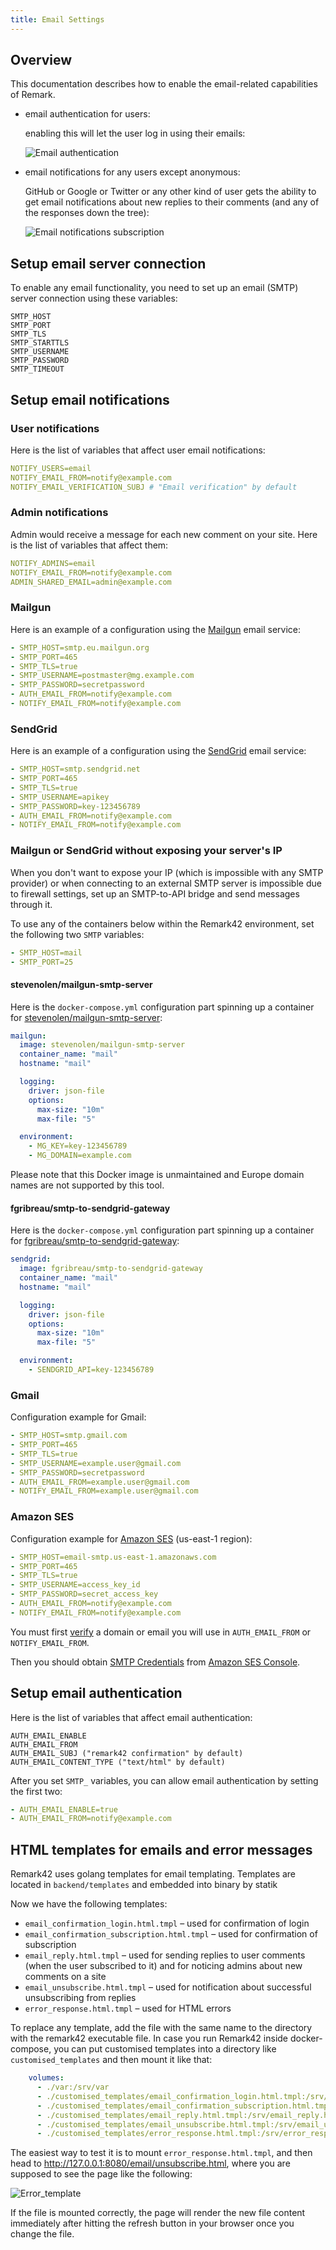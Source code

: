 ```yaml
---
title: Email Settings
---
```


## Overview

This documentation describes how to enable the email-related capabilities of Remark.

- email authentication for users:

  enabling this will let the user log in using their emails:

  ![Email authentication](images/email_auth.png)

- email notifications for any users except anonymous:

  GitHub or Google or Twitter or any other kind of user gets the ability to get email notifications about new replies to their comments (and any of the responses down the tree):

  ![Email notifications subscription](images/email_notifications.png)

## Setup email server connection

To enable any email functionality, you need to set up an email (SMTP) server connection using these variables:

```
SMTP_HOST
SMTP_PORT
SMTP_TLS
SMTP_STARTTLS
SMTP_USERNAME
SMTP_PASSWORD
SMTP_TIMEOUT
```

## Setup email notifications

### User notifications

Here is the list of variables that affect user email notifications:

```yaml
NOTIFY_USERS=email
NOTIFY_EMAIL_FROM=notify@example.com
NOTIFY_EMAIL_VERIFICATION_SUBJ # "Email verification" by default
```

### Admin notifications

Admin would receive a message for each new comment on your site. Here is the list of variables that affect them:

```yaml
NOTIFY_ADMINS=email
NOTIFY_EMAIL_FROM=notify@example.com
ADMIN_SHARED_EMAIL=admin@example.com
```

### Mailgun

Here is an example of a configuration using the [Mailgun](https://www.mailgun.com/) email service:

```yaml
- SMTP_HOST=smtp.eu.mailgun.org
- SMTP_PORT=465
- SMTP_TLS=true
- SMTP_USERNAME=postmaster@mg.example.com
- SMTP_PASSWORD=secretpassword
- AUTH_EMAIL_FROM=notify@example.com
- NOTIFY_EMAIL_FROM=notify@example.com
```

### SendGrid

Here is an example of a configuration using the [SendGrid](https://sendgrid.com/) email service:

```yaml
- SMTP_HOST=smtp.sendgrid.net
- SMTP_PORT=465
- SMTP_TLS=true
- SMTP_USERNAME=apikey
- SMTP_PASSWORD=key-123456789
- AUTH_EMAIL_FROM=notify@example.com
- NOTIFY_EMAIL_FROM=notify@example.com
```

### Mailgun or SendGrid without exposing your server's IP

When you don't want to expose your IP (which is impossible with any SMTP provider) or when connecting to an external SMTP server is impossible due to firewall settings, set up an SMTP-to-API bridge and send messages through it.

To use any of the containers below within the Remark42 environment, set the following two `SMTP` variables:

```yaml
- SMTP_HOST=mail
- SMTP_PORT=25
```

#### stevenolen/mailgun-smtp-server

Here is the `docker-compose.yml` configuration part spinning up a container for
[stevenolen/mailgun-smtp-server](https://hub.docker.com/r/stevenolen/mailgun-smtp-server):

```yaml
mailgun:
  image: stevenolen/mailgun-smtp-server
  container_name: "mail"
  hostname: "mail"

  logging:
    driver: json-file
    options:
      max-size: "10m"
      max-file: "5"

  environment:
    - MG_KEY=key-123456789
    - MG_DOMAIN=example.com
```

Please note that this Docker image is unmaintained and Europe domain names are not supported by this tool.

#### fgribreau/smtp-to-sendgrid-gateway

Here is the `docker-compose.yml` configuration part spinning up a container for
[fgribreau/smtp-to-sendgrid-gateway](https://hub.docker.com/r/fgribreau/smtp-to-sendgrid-gateway):

```yaml
sendgrid:
  image: fgribreau/smtp-to-sendgrid-gateway
  container_name: "mail"
  hostname: "mail"

  logging:
    driver: json-file
    options:
      max-size: "10m"
      max-file: "5"

  environment:
    - SENDGRID_API=key-123456789
```

### Gmail

Configuration example for Gmail:

```yaml
- SMTP_HOST=smtp.gmail.com
- SMTP_PORT=465
- SMTP_TLS=true
- SMTP_USERNAME=example.user@gmail.com
- SMTP_PASSWORD=secretpassword
- AUTH_EMAIL_FROM=example.user@gmail.com
- NOTIFY_EMAIL_FROM=example.user@gmail.com
```

### Amazon SES

Configuration example for [Amazon SES](https://aws.amazon.com/ses/) (us-east-1 region):

```yaml
- SMTP_HOST=email-smtp.us-east-1.amazonaws.com
- SMTP_PORT=465
- SMTP_TLS=true
- SMTP_USERNAME=access_key_id
- SMTP_PASSWORD=secret_access_key
- AUTH_EMAIL_FROM=notify@example.com
- NOTIFY_EMAIL_FROM=notify@example.com
```

You must first [verify](https://docs.aws.amazon.com/ses/latest/DeveloperGuide/verify-domain-procedure.html) a domain or email you will use in `AUTH_EMAIL_FROM` or `NOTIFY_EMAIL_FROM`.

Then you should obtain [SMTP Credentials](https://docs.aws.amazon.com/ses/latest/DeveloperGuide/smtp-credentials.html) from [Amazon SES Console](https://console.aws.amazon.com/ses/home?region=us-east-1#/account).

## Setup email authentication

Here is the list of variables that affect email authentication:

```
AUTH_EMAIL_ENABLE
AUTH_EMAIL_FROM
AUTH_EMAIL_SUBJ ("remark42 confirmation" by default)
AUTH_EMAIL_CONTENT_TYPE ("text/html" by default)
```

After you set `SMTP_` variables, you can allow email authentication by setting the first two:

```yaml
- AUTH_EMAIL_ENABLE=true
- AUTH_EMAIL_FROM=notify@example.com
```

## HTML templates for emails and error messages

Remark42 uses golang templates for email templating. Templates are located in `backend/templates` and embedded into binary by statik

Now we have the following templates:

- `email_confirmation_login.html.tmpl` – used for confirmation of login
- `email_confirmation_subscription.html.tmpl` – used for confirmation of subscription
- `email_reply.html.tmpl` – used for sending replies to user comments (when the user subscribed to it) and for noticing admins about new comments on a site
- `email_unsubscribe.html.tmpl` – used for notification about successful unsubscribing from replies
- `error_response.html.tmpl` – used for HTML errors

To replace any template, add the file with the same name to the directory with the remark42 executable file. In case you run Remark42 inside docker-compose, you can put customised templates into a directory like `customised_templates` and then mount it like that:

```yaml
    volumes:
      - ./var:/srv/var
      - ./customised_templates/email_confirmation_login.html.tmpl:/srv/email_confirmation_login.html.tmpl:ro
      - ./customised_templates/email_confirmation_subscription.html.tmpl:/srv/email_confirmation_subscription.html.tmpl:ro
      - ./customised_templates/email_reply.html.tmpl:/srv/email_reply.html.tmpl:ro
      - ./customised_templates/email_unsubscribe.html.tmpl:/srv/email_unsubscribe.html.tmpl:ro
      - ./customised_templates/error_response.html.tmpl:/srv/error_response.html.tmpl:ro
```

The easiest way to test it is to mount `error_response.html.tmpl`, and then head to <http://127.0.0.1:8080/email/unsubscribe.html>, where you are supposed to see the page like the following:

![Error_template](images/error_template.png)

If the file is mounted correctly, the page will render the new file content immediately after hitting the refresh button in your browser once you change the file.
